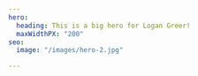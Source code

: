 ```yaml
---
hero:
  heading: This is a big hero for Logan Greer!
  maxWidthPX: "200"
seo:
  image: "/images/hero-2.jpg"

---
```

